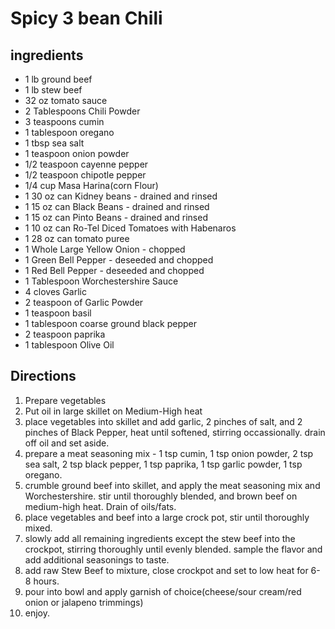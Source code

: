 # Spicy 3 bean Chili

## ingredients
* 1 lb ground beef
* 1 lb stew beef
* 32 oz tomato sauce
* 2 Tablespoons Chili Powder
* 3 teaspoons cumin
* 1 tablespoon oregano
* 1 tbsp sea salt
* 1 teaspoon onion powder
* 1/2 teaspoon cayenne pepper
* 1/2 teaspoon chipotle pepper
* 1/4 cup Masa Harina(corn Flour)
* 1 30 oz can Kidney beans - drained and rinsed
* 1 15 oz can Black Beans - drained and rinsed
* 1 15 oz can Pinto Beans - drained and rinsed
* 1 10 oz can Ro-Tel Diced Tomatoes with Habenaros
* 1 28 oz can tomato puree
* 1 Whole Large Yellow Onion - chopped
* 1 Green Bell Pepper - deseeded and chopped
* 1 Red Bell Pepper - deseeded and chopped
* 1 Tablespoon Worchestershire Sauce
* 4 cloves Garlic
* 2 teaspoon of Garlic Powder
* 1 teaspoon basil
* 1 tablespoon coarse ground black pepper
* 2 teaspoon paprika
* 1 tablespoon Olive Oil

## Directions
1. Prepare vegetables
1. Put oil in large skillet on Medium-High heat
1. place vegetables into skillet and add garlic, 2 pinches of salt, and 2 pinches of Black Pepper, heat until softened, stirring occassionally. drain off oil and set aside.
1. prepare a meat seasoning mix - 1 tsp cumin, 1 tsp onion powder, 2 tsp sea salt, 2 tsp black pepper, 1 tsp paprika, 1 tsp garlic powder, 1 tsp oregano. 
1. crumble ground beef into skillet, and apply the meat seasoning mix and Worchestershire. stir until thoroughly blended, and brown beef on medium-high heat. Drain of oils/fats.
1. place vegetables and beef into a large crock pot, stir until thoroughly mixed.
1. slowly add all remaining ingredients except the stew beef into the crockpot, stirring thoroughly until evenly blended. sample the flavor and add additional seasonings to taste. 
1. add raw Stew Beef to mixture, close crockpot and set to low heat for 6-8 hours. 
1. pour into bowl and apply garnish of choice(cheese/sour cream/red onion or jalapeno trimmings)
1. enjoy.

